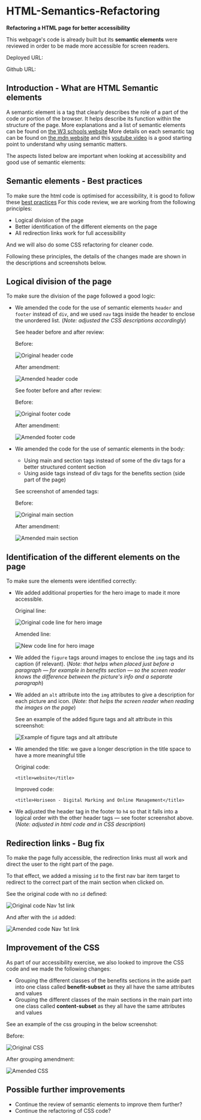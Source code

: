 # HTML-Semantics-Refactoring

**Refactoring a HTML page for better accessibility**

This webpage's code is already built but its **semantic elements** were reviewed in order to be made more accessible for screen readers.

Deployed URL:

Github URL:

## Introduction - What are HTML Semantic elements

A semantic element is a tag that clearly describes the role of a part of the code or portion of the browser. It helps describe its function within the structure of the page.
More explanations and a list of semantic elements can be found on [the W3 schools website](https://www.w3schools.com/html/html5_semantic_elements.asp)
More details on each semantic tag can be found on [the mdn website](https://developer.mozilla.org/en-US/docs/Glossary/Semantics#semantics_in_html) and this [youtube video](https://www.youtube.com/watch?v=g2tzEil5TL0) is a good starting point to understand why using semantic matters.

The aspects listed below are important when looking at accessibility and good use of semantic elements:

## Semantic elements - Best practices

To make sure the html code is optimised for accessibility, it is good to follow these [best practices](https://www.freecodecamp.org/news/html-best-practices/#:~:text=It%20is%20best%20practice%20to,and%20elements%20instead.)
For this code review, we are working from the following principles:

- Logical division of the page
- Better identification of the different elements on the page
- All redirection links work for full accessibility

And we will also do some CSS refactoring for cleaner code.

Following these principles, the details of the changes made are shown in the descriptions and screenshots below.

## Logical division of the page

To make sure the division of the page followed a good logic:

- We amended the code for the use of semantic elements `header` and `footer` instead of `div`, and we used `nav` tags inside the header to enclose the unordered list. (_Note: adjusted the CSS descriptions accordingly_)

  See header before and after review:

  Before:

  ![Original header code](/assets/images/screenshot-header-original.png)

  After amendment:

  ![Amended header code](/assets/images/screenshot-header-tag.png)

  See footer before and after review:

  Before:

  ![Original footer code](/assets/images/screenshot-footer-original.png)

  After amendment:

  ![Amended footer code](/assets/images/screenshot-footer-tag.png)

- We amended the code for the use of semantic elements in the body:

  - Using main and section tags instead of some of the div tags for a better structured content section
  - Using aside tags instead of div tags for the benefits section (side part of the page)

  See screenshot of amended tags:

  Before:

  ![Original main section](/assets/images/screenshot-main-original.png)

  After amendment:

  ![Amended main section](/assets/images/screenshot-main-tag.png)

## Identification of the different elements on the page

To make sure the elements were identified correctly:

- We added additional properties for the hero image to made it more accessible.

  Original line:

  ![Original code line for hero image](/assets/images/screenshot-hero-original.png)

  Amended line:

  ![New code line for hero image](/assets/images/screenshot-hero-aria.png)

- We added the `figure` tags around images to enclose the `img` tags and its caption (if relevant).
  (_Note: that helps when placed just before a paragraph &mdash; for example in benefits section &mdash; so the screen reader knows the difference between the picture's info and a separate paragraph_)

- We added an `alt` attribute into the `img` attributes to give a description for each picture and icon.
  (_Note: that helps the screen reader when reading the images on the page_)

  See an example of the added figure tags and alt attribute in this screenshot:

  ![Example of figure tags and alt attribute](/assets/images/screenshot-fig-alt.png)

- We amended the title: we gave a longer description in the title space to have a more meaningful title

  Original code:

  `<title>website</title>`

  Improved code:

  `<title>Horiseon - Digital Marking and Online Management</title>`

- We adjusted the header tag in the footer to `h4` so that it falls into a logical order with the other header tags &mdash; see footer screenshot above.
  (_Note: adjusted in html code and in CSS description_)

## Redirection links - Bug fix

To make the page fully accessible, the redirection links must all work and direct the user to the right part of the page.

To that effect, we added a missing `id` to the first nav bar item target to redirect to the correct part of the main section when clicked on.

See the original code with no `id` defined:

![Original code Nav 1st link](/assets/images/screenshot-id-missing.png)

And after with the `id` added:

![Amended code Nav 1st link](/assets/images/screenshot-id-added.png)

## Improvement of the CSS

As part of our accessibility exercise, we also looked to improve the CSS code and we made the following changes:

- Grouping the different classes of the benefits sections in the aside part into one class called **benefit-subset** as they all have the same attributes and values
- Grouping the different classes of the main sections in the main part into one class called **content-subset** as they all have the same attributes and values

See an example of the css grouping in the below screenshot:

Before:

![Original CSS](/assets/images/screenshot-css-original.png)

After grouping amendment:

![Amended CSS](/assets/images/screenshot-css-amended.png)

## Possible further improvements

- Continue the review of semantic elements to improve them further?
- Continue the refactoring of CSS code?
